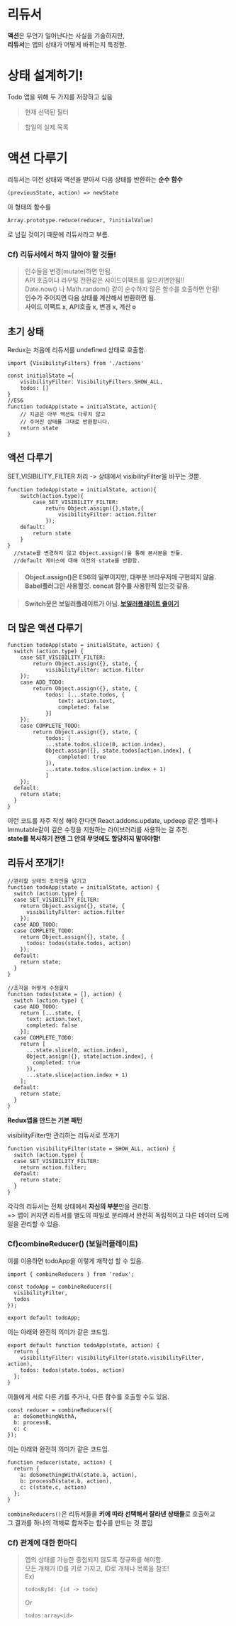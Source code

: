 # 리듀서

**액션**은 무언가 일어난다는 사실을 기술하지만,  
**리듀서**는 앱의 상태가 어떻게 바뀌는지 특정함.

# 상태 설계하기!

Todo 앱을 위해 두 가지를 저장하고 싶음  
> 현재 선택된 필터

> 할일의 실제 목록

# 액션 다루기  
리듀서는 이전 상태와 액션을 받아서 다음 상태를 반환하는 **순수 함수**  
```
(previousState, action) => newState
```
이 형태의 함수를  
```
Array.prototype.reduce(reducer, ?initialValue)
```
로 넘길 것이기 때문에 리듀서라고 부름.

### Cf) 리듀서에서 하지 말아야 할 것들!
> 인수들을 변경(mutate)하면 안됨.  
> API 호출이나 라우팅 전환같은 사이드이팩트를 일으키면안됨!!  
> Date.now() 나 Math.random() 같이 순수하지 않은 함수를 호출하면 안됨!  
**인수가 주어지면 다음 상태를 계산해서 반환하면 됨.**  
**사이드 이팩트 x, API호출 x, 변경 x, 계산 o**

## 초기 상태  
Redux는 처음에 리듀서를 undefined 상태로 호출함.  
```
import {VisibilityFilters} from './actions'

const initialState ={
    visibilityFilter: VisibilityFilters.SHOW_ALL,
    todos: []
}
//ES6
function todoApp(state = initialState, action){
    // 지금은 아무 액션도 다루지 않고
    // 주어진 상태를 그대로 반환합니다.
    return state
}
```
## 액션 다루기
SET_VISIBILITY_FILTER 처리 -> 상태에서 visibilityFilter을 바꾸는 것뿐.
```
function todoApp(state = initialState, action){
    switch(action.type){
        case SET_VISIBILITY_FILTER:
            return Object.assign({},state,{
                visibilityFilter: action.filter
            });
    default:
        return state
    }
}
  //state를 변경하지 않고 Object.assign()을 통해 본사본을 만듦.
  //default 케이스에 대해 이전의 state를 반환함.
```

>#### Object.assign()은 ES6의 일부이지만, 대부분 브라우저에 구현되지 않음. Babel플러그인 사용할것.  concat 함수를 사용한적 있는것 같음.  

>####  Switch문은 보일러플레이트가 아님. [보일러플레이트 줄이기](https://deminoth.github.io/redux/recipes/ReducingBoilerplate.html)

## 더 많은 액션 다루기
```
function todoApp(state = initialState, action) {
  switch (action.type) {
    case SET_VISIBILITY_FILTER:
        return Object.assign({}, state, {
            visibilityFilter: action.filter
    });
    case ADD_TODO:
        return Object.assign({}, state, {
            todos: [...state.todos, {
                text: action.text,
                completed: false
            }]
    });
    case COMPLETE_TODO:
        return Object.assign({}, state, {
            todos: [
            ...state.todos.slice(0, action.index),
            Object.assign({}, state.todos[action.index], {
                completed: true
            }),
            ...state.todos.slice(action.index + 1)
            ]
    });    
  default:
    return state;
  }
}
```
이런 코드를 자주 작성 해야 한다면 React.addons.update, updeep 같은 헬퍼나  
Immutable같이 깊은 수정을 지원하는 라이브러리를 사용하는 걸 추천.  
**state를 복사하기 전엔 그 안의 무엇에도 할당하지 말아야함!**

## 리듀서 쪼개기!  
```
//관리할 상태의 조각만을 넘기고
function todoApp(state = initialState, action) {
  switch (action.type) {
  case SET_VISIBILITY_FILTER:
    return Object.assign({}, state, {
      visibilityFilter: action.filter
    });
  case ADD_TODO:
  case COMPLETE_TODO:
    return Object.assign({}, state, {
      todos: todos(state.todos, action)
    });
  default:
    return state;
  }
}

//조각을 어떻게 수정할지
function todos(state = [], action) {
  switch (action.type) {
  case ADD_TODO:
    return [...state, {
      text: action.text,
      completed: false
    }];
  case COMPLETE_TODO:
    return [
      ...state.slice(0, action.index),
      Object.assign({}, state[action.index], {
        completed: true
      }),
      ...state.slice(action.index + 1)
    ];
  default:
    return state;
  }
}
```
**Redux앱을 만드는 기본 패턴**  

visibilityFilter만 관리하는 리듀서로 쪼개기
```
function visibilityFilter(state = SHOW_ALL, action) {
  switch (action.type) {
  case SET_VISIBILITY_FILTER:
    return action.filter;
  default:
    return state;
  }
}
```

각각의 리듀서는 전체 상태에서 **자신의 부분**만을 관리함.  
=> 앱이 커지면 리듀서를 별도의 파일로 분리해서 완전히 독립적이고 다른 데이터 도메일을 관리할 수 있음.  

### Cf)combineReducer() (보일러플레이트)
이를 이용하면 todoApp을 이렇게 재작성 할 수 있음.  
```
import { combineReducers } from 'redux';

const todoApp = combineReducers({
  visibilityFilter,
  todos
});

export default todoApp;
```
이는 아래와 완전히 의미가 같은 코드임.  
```
export default function todoApp(state, action) {
  return {
    visibilityFilter: visibilityFilter(state.visibilityFilter, action),
    todos: todos(state.todos, action)
  };
}
```
이들에게 서로 다른 키를 주거나, 다른 함수를 호출할 수도 있음.
```
const reducer = combineReducers({
  a: doSomethingWithA,
  b: processB,
  c: c
});
```
이는 아래와 완전히 의미가 같은 코드임.
```
function reducer(state, action) {
  return {
    a: doSomethingWithA(state.a, action),
    b: processB(state.b, action),
    c: c(state.c, action)
  };
}
```
```combineReducers()```은 리듀서들을 **키에 따라 선택해서 잘라낸 상태들**로 호출하고  
그 결과를 하나의 객체로 합쳐주는 함수를 만드는 것 뿐임

### Cf) 관계에 대한 한마디 
> 앱의 상태를 가능한 중첩되지 않도록 정규화를 해야함.  
> 모든 개채가 ID를 키로 가지고, ID로 개체나 목록을 참조!  
> Ex)
>```
>todosById: {id -> todo} 
>```
>Or
>```
>todos:array<id>    
>```

